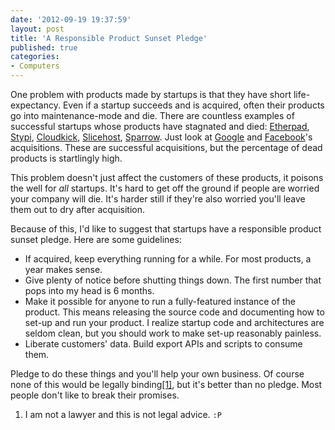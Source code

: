 ```yaml
---
date: '2012-09-19 19:37:59'
layout: post
title: 'A Responsible Product Sunset Pledge'
published: true
categories:
- Computers
---
```


One problem with products made by startups is that they have short life-expectancy. Even if a startup succeeds and is acquired, often their products go into maintenance-mode and die. There are countless examples of successful startups whose products have stagnated and died: [Etherpad](http://etherpad.com/), [Stypi](https://www.stypi.com/), [Cloudkick](https://www.cloudkick.com/), [Slicehost](http://www.slicehost.com/), [Sparrow](https://en.wikipedia.org/wiki/Sparrow_%28email_client%29). Just look at [Google](https://en.wikipedia.org/wiki/List_of_mergers_and_acquisitions_by_Google) and [Facebook](https://en.wikipedia.org/wiki/List_of_mergers_and_acquisitions_by_Facebook)'s acquisitions. These are successful acquisitions, but the percentage of dead products is startlingly high.

This problem doesn't just affect the customers of these products, it poisons the well for *all* startups. It's hard to get off the ground if people are worried your company will die. It's harder still if they're also worried you'll leave them out to dry after acquisition.

Because of this, I'd like to suggest that startups have a responsible product sunset pledge. Here are some guidelines:

* If acquired, keep everything running for a while. For most products, a year makes sense.
* Give plenty of notice before shutting things down. The first number that pops into my head is 6 months.
* Make it possible for anyone to run a fully-featured instance of the product. This means releasing the source code and documenting how to set-up and run your product. I realize startup code and architectures are seldom clean, but you should work to make set-up reasonably painless.
* Liberate customers' data. Build export APIs and scripts to consume them.

Pledge to do these things and you'll help your own business. Of course none of this would be legally binding[\[1\]](#ref_1), but it's better than no pledge. Most people don't like to break their promises.

<a name="ref_1"> </a>
1. I am not a lawyer and this is not legal advice. `:P`
